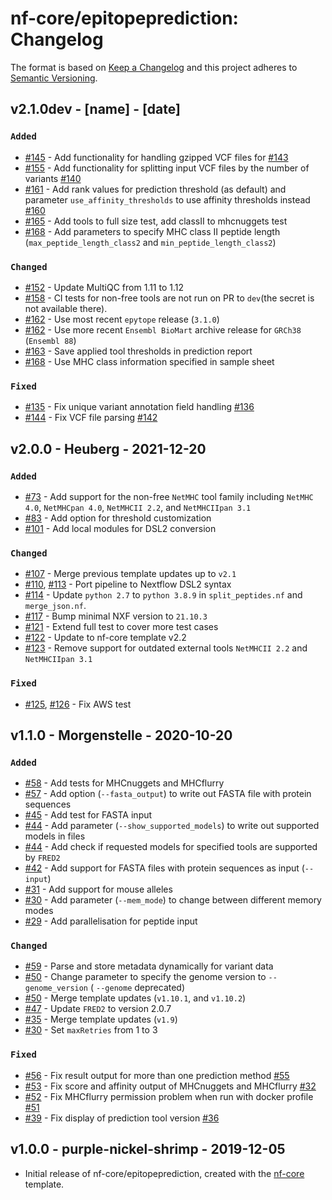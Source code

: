 # nf-core/epitopeprediction: Changelog

The format is based on [Keep a Changelog](https://keepachangelog.com/en/1.0.0/)
and this project adheres to [Semantic Versioning](https://semver.org/spec/v2.0.0.html).

## v2.1.0dev - [name] - [date]

### `Added`

- [#145](https://github.com/nf-core/epitopeprediction/pull/145) - Add functionality for handling gzipped VCF files for [#143](https://github.com/nf-core/epitopeprediction/issues/143)
- [#155](https://github.com/nf-core/epitopeprediction/pull/155) - Add functionality for splitting input VCF files by the number of variants [#140](https://github.com/nf-core/epitopeprediction/issues/140)
- [#161](https://github.com/nf-core/epitopeprediction/pull/161) - Add rank values for prediction threshold (as default) and parameter `use_affinity_thresholds` to use affinity thresholds instead [#160](https://github.com/nf-core/epitopeprediction/issues/160)
- [#165](https://github.com/nf-core/epitopeprediction/pull/165) - Add tools to full size test, add classII to mhcnuggets test
- [#168](https://github.com/nf-core/epitopeprediction/pull/168) - Add parameters to specify MHC class II peptide length (`max_peptide_length_class2` and `min_peptide_length_class2`)

### `Changed`

- [#152](https://github.com/nf-core/epitopeprediction/pull/152) - Update MultiQC from 1.11 to 1.12
- [#158](https://github.com/nf-core/epitopeprediction/pull/158) - CI tests for non-free tools are not run on PR to `dev`(the secret is not available there).
- [#162](https://github.com/nf-core/epitopeprediction/pull/162) - Use most recent `epytope` release (`3.1.0`)
- [#162](https://github.com/nf-core/epitopeprediction/pull/162) - Use more recent `Ensembl BioMart` archive release for `GRCh38` (`Ensembl 88`)
- [#163](https://github.com/nf-core/epitopeprediction/pull/163) - Save applied tool thresholds in prediction report
- [#168](https://github.com/nf-core/epitopeprediction/pull/168) - Use MHC class information specified in sample sheet

### `Fixed`

- [#135](https://github.com/nf-core/epitopeprediction/pull/135) - Fix unique variant annotation field handling [#136](https://github.com/nf-core/epitopeprediction/issues/136)
- [#144](https://github.com/nf-core/epitopeprediction/pull/144) - Fix VCF file parsing [#142](https://github.com/nf-core/epitopeprediction/issues/142)

## v2.0.0 - Heuberg - 2021-12-20

### `Added`

- [#73](https://github.com/nf-core/epitopeprediction/pull/73) - Add support for the non-free `NetMHC` tool family including `NetMHC 4.0`, `NetMHCpan 4.0`, `NetMHCII 2.2`, and `NetMHCIIpan 3.1`
- [#83](https://github.com/nf-core/epitopeprediction/pull/83) - Add option for threshold customization
- [#101](https://github.com/nf-core/epitopeprediction/pull/101) - Add local modules for DSL2 conversion

### `Changed`

- [#107](https://github.com/nf-core/epitopeprediction/pull/107) - Merge previous template updates up to `v2.1`
- [#110](https://github.com/nf-core/epitopeprediction/pull/110), [#113](https://github.com/nf-core/epitopeprediction/pull/113) - Port pipeline to Nextflow DSL2 syntax
- [#114](https://github.com/nf-core/epitopeprediction/pull/114) - Update `python 2.7` to `python 3.8.9` in `split_peptides.nf` and `merge_json.nf`.
- [#117](https://github.com/nf-core/epitopeprediction/pull/117) - Bump minimal NXF version to `21.10.3`
- [#121](https://github.com/nf-core/epitopeprediction/pull/121) - Extend full test to cover more test cases
- [#122](https://github.com/nf-core/epitopeprediction/pull/122) - Update to nf-core template v2.2
- [#123](https://github.com/nf-core/epitopeprediction/pull/123) - Remove support for outdated external tools `NetMHCII 2.2` and `NetMHCIIpan 3.1`

### `Fixed`

- [#125](https://github.com/nf-core/epitopeprediction/pull/125), [#126](https://github.com/nf-core/epitopeprediction/pull/126) - Fix AWS test

## v1.1.0 - Morgenstelle - 2020-10-20

### `Added`

- [#58](https://github.com/nf-core/epitopeprediction/pull/58) - Add tests for MHCnuggets and MHCflurry
- [#57](https://github.com/nf-core/epitopeprediction/pull/57) - Add option (`--fasta_output`) to write out FASTA file with protein sequences
- [#45](https://github.com/nf-core/epitopeprediction/pull/45) - Add test for FASTA input
- [#44](https://github.com/nf-core/epitopeprediction/pull/44) - Add parameter (`--show_supported_models`) to write out supported models in files
- [#44](https://github.com/nf-core/epitopeprediction/pull/44) - Add check if requested models for specified tools are supported by `FRED2`
- [#42](https://github.com/nf-core/epitopeprediction/pull/42) - Add support for FASTA files with protein sequences as input (`--input`)
- [#31](https://github.com/nf-core/epitopeprediction/pull/31) - Add support for mouse alleles
- [#30](https://github.com/nf-core/epitopeprediction/pull/30) - Add parameter (`--mem_mode`) to change between different memory modes
- [#29](https://github.com/nf-core/epitopeprediction/pull/29) - Add parallelisation for peptide input

### `Changed`

- [#59](https://github.com/nf-core/epitopeprediction/pull/59) - Parse and store metadata dynamically for variant data
- [#50](https://github.com/nf-core/epitopeprediction/pull/50) - Change parameter to specify the genome version to `--genome_version` ( `--genome` deprecated)
- [#50](https://github.com/nf-core/epitopeprediction/pull/50) - Merge template updates (`v1.10.1`, and `v1.10.2`)
- [#47](https://github.com/nf-core/epitopeprediction/pull/47) - Update `FRED2` to version 2.0.7
- [#35](https://github.com/nf-core/epitopeprediction/pull/35) - Merge template updates (`v1.9`)
- [#30](https://github.com/nf-core/epitopeprediction/pull/30) - Set `maxRetries` from 1 to 3

### `Fixed`

- [#56](https://github.com/nf-core/epitopeprediction/pull/56) - Fix result output for more than one prediction method [#55](https://github.com/nf-core/epitopeprediction/issues/55)
- [#53](https://github.com/nf-core/epitopeprediction/pull/53) - Fix score and affinity output of MHCnuggets and MHCflurry [#32](https://github.com/nf-core/epitopeprediction/issues/32)
- [#52](https://github.com/nf-core/epitopeprediction/pull/52) - Fix MHCflurry permission problem when run with docker profile [#51](https://github.com/nf-core/epitopeprediction/issues/51)
- [#39](https://github.com/nf-core/epitopeprediction/pull/39) - Fix display of prediction tool version [#36](https://github.com/nf-core/epitopeprediction/issues/36)

## v1.0.0 - purple-nickel-shrimp - 2019-12-05

- Initial release of nf-core/epitopeprediction, created with the [nf-core](http://nf-co.re/) template.
